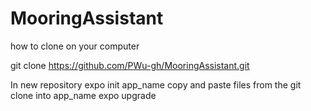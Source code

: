 # MooringAssistant
how to clone on your computer

git clone https://github.com/PWu-gh/MooringAssistant.git

In new repository
expo init app_name
copy and paste files from the git clone into app_name
expo upgrade
